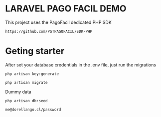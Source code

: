 # LARAVEL PAGO FACIL DEMO

This project uses the PagoFacil dedicated PHP SDK

`https://github.com/PSTPAGOFACIL/SDK-PHP`

# Geting starter

After set your database credentials in the .env file, just run the migrations

`php artisan key:generate`

`php artisan migrate`

Dummy data

`php artisan db:seed`

`me@dorellango.cl/password`


